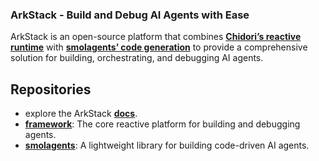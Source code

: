### **ArkStack** - **Build and Debug AI Agents with Ease**  

ArkStack is an open-source platform that combines **[Chidori’s reactive runtime](https://github.com/ThousandBirdsInc/chidori)** with **[smolagents’ code generation](https://github.com/huggingface/smolagents)** to provide a comprehensive solution for building, orchestrating, and debugging AI agents. 


## **Repositories**  
- explore the ArkStack **[docs](https://github.com/Ark-Stack/docs)**.  
- **[framework](https://github.com/Ark-Stack/framework)**: The core reactive platform for building and debugging agents.  
- **[smolagents](https://github.com/Ark-Stack/smolagents)**: A lightweight library for building code-driven AI agents.  
